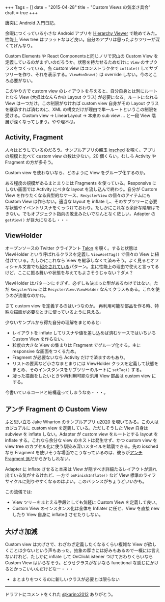 +++
Tags = []
date = "2015-04-28"
title = "Custom Views の気楽さ具合"
draft = true
+++

唐突に Android 入門日記。

余暇につくっている小さな Android アプリを [Hierarchy Viewer](http://developer.android.com/tools/help/hierarchy-viewer.html) で眺めてみた。性能上 View tree はフラットなほど良い。自分のアプリは思ったよりツリーが深くてげんなり。

Custom Elements や React Componentsと同じノリで沢山の Custom View を定義しているのがまずいのだろうか。状態を持たせるためだけに `View` のサブクラスをつくっている。各 custom view はコンストラクタで `inflate()` してサブツリーを作り、それを表示する。`View#onDraw()` は override しない。今のところ必要がない。

このやり方で custom view のレイアウトを与えると、自分自身とは別にルートとなる View (大抵はなんらかの Layout クラス) が必要になる。ルートになれる View は一つだけ。この制限がなければ custom view 自身がその Layout クラスを継承すれば済むのに、XML の構文だけが理由で単一ルートというこの制限を受ける。Custom view -> LinearLayout -> 本来の sub view ... と一段 View 階層が深くなってしまう。やや理不尽。

## Activity, Fragment

人々はどうしているのだろう。サンプルアプリの親玉 [iosched](https://github.com/google/iosched) を覗く。アプリの規模と比べて custom view の数は少ない。20 個くらい。むしろ Activity や Fragment の方が多そう。

Custom view を使わないなら、どのように View をグループ化するのか。

ある程度の規模があるまとまりには Fragments を使っている。Responsive にしない画面では Activity にベタな layout を流し込んで終わり。自分が Custom View を作りたくなる典型的なケース、`RecyclerView` の個々のアイテムにも Custom View は作らない。適当な layout を inflate し、そのサブツリーに必要な状態やイベントリスナをくっつけておわり。たしかにこれなら余計な階層はできない。でもオブジェクト指向の敗北みたいでなんとなく悲しい。Adapter の `getView()` が巨大になるし・・・

## ViewHolder

オープンソースの Twitter クライアント [Talon](https://github.com/klinker24/Talon-for-Twitter
) を覗く。すると状態は ViewHolder という呼ばれるクラスを定義し `View#setTag()` で個々の View に紐付けている。たしかにこれなら View を継承しなくて済みそう。よく見るとオフィシャル文書でも[紹介されている](http://developer.android.com/training/improving-layouts/smooth-scrolling.html)パターン。主に性能上の理由で使えと言ってるけど、ここに振る舞いや状態を与えてもよさそうじゃない？ダメ？

ViewHolder はパターンにすぎず、必ずしも決まった型があるわけではない。ただ `RecyclerView` には `RecyclerView.ViewHolder` なんてクラスもある。これを使うのが流儀なのかね。

さて custom view を定義するのはいつなのか。
再利用可能な部品を作る時、特殊な描画が必要なときに使っているように見える。

少ないサンプルから得た自分の理解をまとめると:

 * レイアウトを inflate してリスナや値を差し込めば済むケースではいちいち Custom View を作らない。
 * 粒度の大きな View の集まりは Fragment でグループ化する。主に responsive な画面をつくるため。
 * Fragment が必要ないなら Activity だけで済ますのもあり。
 * リストの要素など小さなまとまりには ViewHolder クラスを定義して状態をまとめ、そのインスタンスをサブツリーのルートに `setTag()` する。
 * 凝った描画をしたいときや再利用可能な汎用 View 部品は custom view にする。

今書いているコードと結構違ってしまうなあ・・・。

## アンチ Fragment の Custom View

ふと思い立ち Jake Wharton のサンプルアプリ [u2020](https://github.com/JakeWharton/u2020) を覗いてみる。この人はカジュアルに custom view を定義している。ただしそうした View 自身は subview を inflate しない。Adapter が custom view をルートとする layout を inflate する。これなら余分な view のネストは発生せず、かつ custom view を view tree のカプセル化に使う馴染み深いスタイルを踏襲できる。先の iosched なら Fragment を使いそうな場面でこうなっているのは、彼らが[アンチ Fragment 派](https://corner.squareup.com/2014/10/advocating-against-android-fragments.html)だからかもしれない。

Adapter に inflate させると本来は View が隠すべき詳細たるレイアウトが漏れ出ている気がするけれど、一方で `onFinishInflate()` など View 標準のライフサイクルに則りやすくなるのはよい。このバランスがちょうどいいかも。

この流儀では:

 * View ツリーをまとえる手段としても気軽に Custom View を定義して良い。
 * Custom View のインスタンス化は全体を Inflater に任せ、View を直接 new したり View 自身に inflate() させたりしない。

## 大げさ加減

Custom view は大げさで、わざわざ定義したくなるくらい複雑な View が欲しくことは少ないという声もあった。抽象の厚さには好みもあるので一概には言えないけれど、たしかに inflate して OnClickListener つけておわりくらいなら Custom View はいらなそう。どうせクラスがないなら functional な感じにかけるとかっこいいんだけどなー・・・

 * まとまりをつくるのに新しいクラスが必要とは限らない

----
 
 ドラフトにコメントをくれた [@karino2012](https://twitter.com/karino2012/with_replies) ありがとう。
